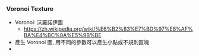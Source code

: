 ### Voronoi Texture
- Voronoi: 沃羅諾伊圖
  - https://zh.wikipedia.org/wiki/%E6%B2%83%E7%BD%97%E8%AF%BA%E4%BC%8A%E5%9B%BE
- 產生 Voronoi 圖, 用不同的參數可以產生小點或不規則區塊
- 